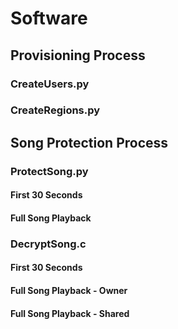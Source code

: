 # Software


## Provisioning Process

### CreateUsers.py

### CreateRegions.py


## Song Protection Process

### ProtectSong.py

#### First 30 Seconds

#### Full Song Playback

### DecryptSong.c

#### First 30 Seconds

#### Full Song Playback - Owner

#### Full Song Playback - Shared